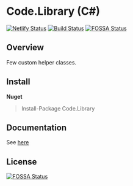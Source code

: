 Code.Library (C#)
====================
[![Netlify Status](https://api.netlify.com/api/v1/badges/2aa8e201-0dc7-4cd2-94f1-75da9ce17b64/deploy-status)](https://app.netlify.com/sites/code-library/deploys)
[![Build Status](https://dev.azure.com/thakku/Code.Library/_apis/build/status/Abhith.Code.Library)](https://dev.azure.com/thakku/Code.Library/_build/latest?definitionId=1)
[![FOSSA Status](https://app.fossa.io/api/projects/git%2Bgithub.com%2FAbhith%2FCode.Library.svg?type=shield)](https://app.fossa.io/projects/git%2Bgithub.com%2FAbhith%2FCode.Library?ref=badge_shield)


## Overview
Few custom helper classes.

## Install
**Nuget**
> Install-Package Code.Library 

## Documentation
See [here](https://code-library.abhith.net)

## License
[![FOSSA Status](https://app.fossa.io/api/projects/git%2Bgithub.com%2FAbhith%2FCode.Library.svg?type=large)](https://app.fossa.io/projects/git%2Bgithub.com%2FAbhith%2FCode.Library?ref=badge_large)
